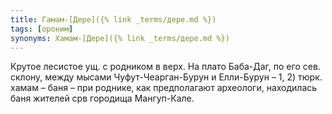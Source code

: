 ```yaml
---
title: Гамам-[Дере]({% link _terms/дере.md %})
tags: [ороним]
synonyms: Хамам-[Дере]({% link _terms/дере.md %})
---
```


Крутое лесистое ущ. с родником в верх. На плато Баба-Даг, по его сев. склону,
между мысами Чуфут-Чеарган-Бурун и Елли-Бурун – 1, 2) тюрк. хамам – баня – при
роднике, как предполагают археологи, находилась баня жителей срв городища
Мангуп-Кале.
